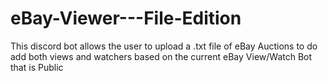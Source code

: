 # eBay-Viewer---File-Edition
This discord bot allows the user to upload a .txt file of eBay Auctions to do add both views and watchers based on the current eBay View/Watch Bot that is Public
